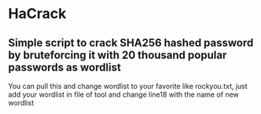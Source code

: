 # HaCrack

## Simple script to crack SHA256 hashed password by bruteforcing it with  20 thousand popular passwords as wordlist

You can pull this and change wordlist to your favorite like rockyou.txt, just add your wordlist in file of tool and change line18 with the name of new wordlist
